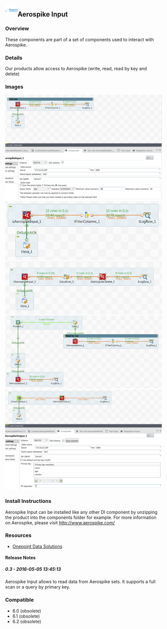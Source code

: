 ## <img src='./logo.jpg' width='40' height='40'>Aerospike Input

### Overview
These components are part of a set of components used to interact with Aerospike.
### Details
Our products allow access to Aerospike (write, read, read by key and delete)
### Images
<a href='./screenshots/v_0.3__5.jpg'><img src='./screenshots/v_0.3__5.jpg' ></a>
<a href='./screenshots/v_0.3__4.jpg'><img src='./screenshots/v_0.3__4.jpg' ></a>
<a href='./screenshots/v_0.3__3.jpg'><img src='./screenshots/v_0.3__3.jpg' ></a>
<a href='./screenshots/v_0.3__2.jpg'><img src='./screenshots/v_0.3__2.jpg' ></a>
<a href='./screenshots/v_0.3__1.jpg'><img src='./screenshots/v_0.3__1.jpg' ></a>


### Install Instructions
Aerospike Input can be installed like any other DI component by unzipping the product into the components folder for example. For more information on Aerospike, please visit http://www.aerospike.com/
### Resources
 * <a href=http://www.onepointltd.com/talend-data-solutions/talend-data-integration/>Onepoint Data Solutions</a>

#### Release Notes

##### 0.3 - 2016-05-05 13:45:13
Aerospike Input allows to read data from Aerospike sets. It supports a full scan or a query by primary key.
### Compatible
 -  6.0 (obsolete)
 -   6.1 (obsolete)
 -   6.2 (obsolete)
